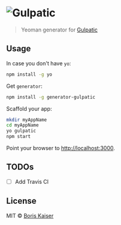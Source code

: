 # ![Gulpatic](https://raw.githubusercontent.com/boriskaiser/gulpatic/demo/resources/logo.png)
> Yeoman generator for [Gulpatic](https://github.com/boriskaiser/gulpatic)


## Usage
In case you don't have `yo`:
```bash
npm install -g yo
```

Get `generator`:
```bash
npm install -g generator-gulpatic
```

Scaffold your app:
```bash
mkdir myAppName
cd myAppName
yo gulpatic
npm start
```

Point your browser to [http://localhost:3000](http://localhost:3000).


## TODOs
- [ ] Add Travis CI


## License
MIT © [Boris Kaiser](http://kaiser.wtf)
